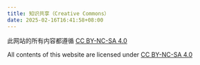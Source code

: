 ```yaml
---
title: 知识共享（Creative Commons）
date: 2025-02-16T16:41:58+08:00
---
```


此网站的所有内容都遵循 [CC BY-NC-SA 4.0](https://creativecommons.org/licenses/by-nc-sa/4.0/?ref=chooser-v1)

All contents of this website are licensed under [CC BY-NC-SA 4.0](https://creativecommons.org/licenses/by-nc-sa/4.0/?ref=chooser-v1)
